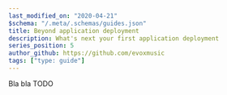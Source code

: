 ```yaml
---
last_modified_on: "2020-04-21"
$schema: "/.meta/.schemas/guides.json"
title: Beyond application deployment
description: What's next your first application deployment
series_position: 5
author_github: https://github.com/evoxmusic
tags: ["type: guide"]
---
```

Bla bla TODO



